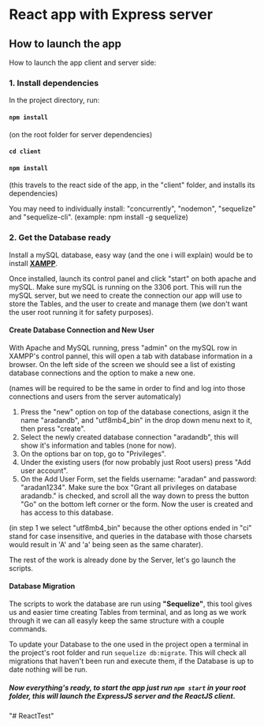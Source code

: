 # React app with Express server

## How to launch the app

How to launch the app client and server side:

### 1. Install dependencies

In the project directory, run:

#### `npm install`
(on the root folder for server dependencies)

#### `cd client`
#### `npm install`
(this travels to the react side of the app, in the "client" folder, and installs its dependencies)

You may need to individually install: "concurrently", "nodemon", "sequelize" and "sequelize-cli". (example: npm install -g sequelize)

### 2. Get the Database ready

Install a mySQL database, easy way (and the one i will explain) would be to install **[XAMPP](https://www.apachefriends.org/es/index.html)**.

Once installed, launch its control panel and click "start" on both apache and mySQL. Make sure mySQL is running on the 3306 port.
This will run the mySQL server, but we need to create the connection our app will use to store the Tables, and the user to create and manage them (we don't want the user root running it for safety purposes).


#### Create Database Connection and New User

With Apache and MySQL running, press "admin" on the mySQL row in XAMPP's control pannel, this will open a tab with database information in a browser.
On the left side of the screen we should see a list of existing database connections and the option to make a new one.

(names will be required to be the same in order to find and log into those connections and users from the server automaticaly)
1. Press the "new" option on top of the database conections, asign it the name "aradandb", and "utf8mb4_bin" in the drop down menu next to it, then press "create".
2. Select the newly created database connection "aradandb", this will show it's information and tables (none for now). 
3. On the options bar on top, go to "Privileges".
4. Under the existing users (for now probably just Root users) press "Add user account".
5. On the Add User Form, set the fields username: "aradan" and password: "aradan1234". Make sure the box "Grant all privileges on database aradandb." is checked, and scroll all the way down to press the button "Go" on the bottom left corner or the form. Now the user is created and has access to this database.

(in step 1 we select "utf8mb4_bin" because the other options ended in "ci" stand for case insensitive, and queries in the database with those charsets would result in 'A' and 'a' being seen as the same charater).

The rest of the work is already done by the Server, let's go launch the scripts.

#### Database Migration

The scripts to work the database are run using **"Sequelize"**, this tool gives us and easier time creating Tables from terminal, and as long as we work through it we can all easyly keep the same structure with a couple commands.

To update your Database to the one used in the project open a terminal in the project's root folder and run `sequelize db:migrate`. This will check all migrations that haven't been run and execute them, if the Database is up to date nothing will be run.

##### Now everything's ready, to start the app just run **`npm start`** in your root folder, this will launch the ExpressJS server and the ReactJS client.
"# ReactTest" 
